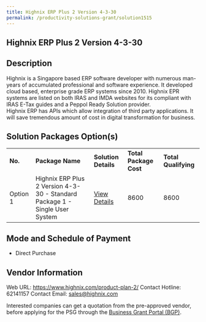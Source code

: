```yaml
---
title: Highnix ERP Plus 2 Version 4-3-30
permalink: /productivity-solutions-grant/solution1515
---
```


## Highnix ERP Plus 2 Version 4-3-30

## Description

Highnix is a Singapore based ERP software developer with numerous man-years of accumulated professional and software experience.  It developed cloud based, enterprise grade ERP systems since 2010.  Highnix EPR systems are listed on both IRAS and IMDA websites for its compliant with IRAS E-Tax guides and a Peppol Ready Solution provider.   
Highnix ERP has APIs which allow integration of third party applications. It will save tremendous amount of cost in digital transformation for business.

## Solution Packages Option(s)

<table>
<tr>
<td><b>No.</b></td>
<td><b>Package Name</b></td>
<td><b>Solution Details</b></td>
<td><b>Total Package Cost</b></td>
<td><b>Total Qualifying</b></td>
</tr>
<tr>
<td>Option 1</td>
<td>Highnix ERP Plus 2 Version 4-3-30 - Standard Package 1 - Single User System</td>
<td><a href='https://www.gobusiness.gov.sg/images/psg/Desensitised_Highnix_Annex_3_CR_wef_9_Sept_2021_Part_1.pdf'>View Details</a></td>
<td>8600</td>
<td>8600</td>
</tr>
</table>

## Mode and Schedule of Payment

 - Direct Purchase

## Vendor Information

 Web URL: https://www.highnix.com/product-plan-2/ 
Contact Hotline: 62141157 
Contact Email: sales@highnix.com 


Interested companies can get a quotation from the pre-approved vendor, before applying for the PSG through the <a href='https://www.businessgrants.gov.sg/'>Business Grant Portal (BGP)</a>.

